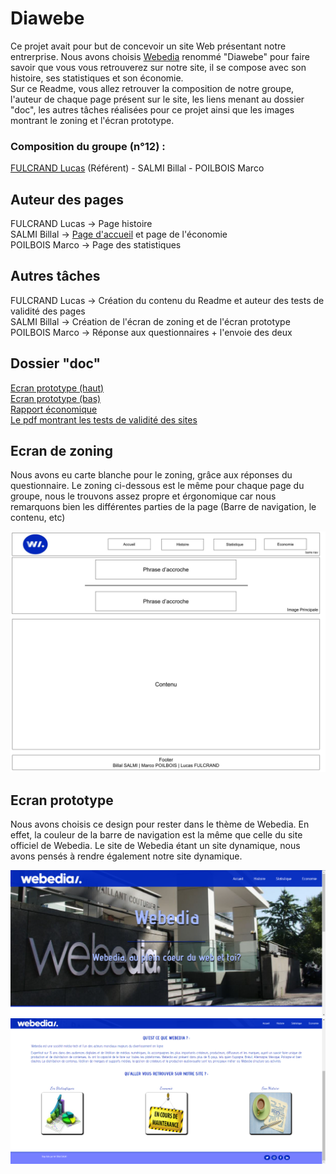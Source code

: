 # Diawebe

Ce projet avait pour but de concevoir un site Web présentant notre entrerprise. Nous avons choisis [Webedia](https://fr.webedia-group.com/) renommé "Diawebe" pour faire savoir que vous vous retrouverez sur notre site, il se compose avec son histoire, ses statistiques et son économie.<br>
Sur ce Readme, vous allez retrouver la composition de notre groupe, l'auteur de chaque page présent sur le site, les liens menant au dossier "doc", les autres tâches réalisées pour ce projet ainsi que les images montrant le zoning et l'écran prototype.

### Composition du groupe (n°12) :

[FULCRAND Lucas](mailto:lucas.fulcrand@edu.univ-fcomte.fr?subject=SAE_1_05_06) (Référent) - SALMI Billal - POILBOIS Marco

## Auteur des pages

FULCRAND Lucas -> Page histoire <br>
SALMI Billal -> [Page d'accueil](https://lfulcran-iut90.github.io/Webedia/Le_Site_SAE.05-06/Page_Accueil/page_a.html) et page de l'économie <br>
POILBOIS Marco -> Page des statistiques

## Autres tâches

FULCRAND Lucas -> Création du contenu du Readme et auteur des tests de validité des pages <br>
SALMI Billal -> Création de l'écran de zoning et de l'écran prototype <br>
POILBOIS Marco -> Réponse aux questionnaires + l'envoie des deux

## Dossier "doc"
[Ecran prototype (haut)](doc/Ecran_prototype_haut.jpg)<br>
[Ecran prototype (bas)](doc/Ecran_prototype_bas.jpg)<br>
[Rapport économique](doc/Grp12_FULCRAND_Rapport_economique.pdf)<br>
[Le pdf montrant les tests de validité des sites](doc/Validation.pdf)

## Ecran de zoning

Nous avons eu carte blanche pour le zoning, grâce aux réponses du questionnaire. Le zoning ci-dessous est le même pour chaque page du groupe, nous le trouvons assez propre et érgonomique car nous remarquons bien les différentes parties de la page (Barre de navigation, le contenu, etc)

![écran de zoning](doc/Ecran_Zoning.jpg)

## Ecran prototype 

Nous avons choisis ce design pour rester dans le thème de Webedia. En effet, la couleur de la barre de navigation est la même que celle du site officiel de Webedia. Le site de Webedia étant un site dynamique, nous avons pensés à rendre également notre site dynamique.

![écran prototype](doc/Ecran_prototype_haut.jpg)
![écran prototype](doc/Ecran_prototype_bas.jpg)
